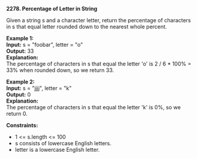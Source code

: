 **2278. Percentage of Letter in String**

Given a string s and a character letter, return the percentage of characters in s that equal letter rounded down to the nearest whole percent.

**Example 1:**  
**Input:** s = "foobar", letter = "o"  
**Output:** 33  
**Explanation:**  
The percentage of characters in s that equal the letter 'o' is 2 / 6 * 100% = 33% when rounded down, so we return 33.  

**Example 2:**  
**Input:** s = "jjjj", letter = "k"  
**Output:** 0  
**Explanation:**  
The percentage of characters in s that equal the letter 'k' is 0%, so we return 0.  

**Constraints:**
- 1 <= s.length <= 100
- s consists of lowercase English letters.
- letter is a lowercase English letter.